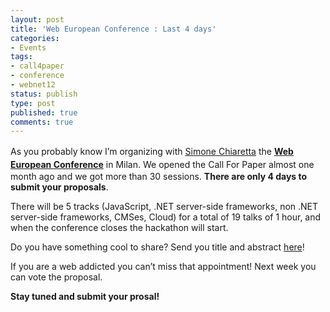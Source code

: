 ```yaml
---
layout: post
title: 'Web European Conference : Last 4 days'
categories:
- Events
tags:
- call4paper
- conference
- webnet12
status: publish
type: post
published: true
comments: true
---
```

<span style="line-height: 1.5em;">As you probably know I’m organizing with <a title="Simone Chiaretta's blog" href="http://codeclimber.net.nz/" target="_blank">Simone Chiaretta</a> the <a title="Web European Conference" href="http://webnetconf.eu" target="_blank"><strong>Web European Conference</strong></a> in Milan</span>.
We opened the Call For Paper almost one month ago and we got more than 30 sessions. <strong>There are only 4 days to submit your proposals</strong>.

There will be 5 tracks (JavaScript, .NET server-side frameworks, non .NET server-side frameworks, CMSes, Cloud) for a total of 19 talks of 1 hour, and when the conference closes the hackathon will start.

Do you have something cool to share? Send you title and abstract <a title="Web European Conference" href="http://webnetconf.eu/" target="_blank">here</a>!

If you are a web addicted you can’t miss that appointment! Next week you can vote the proposal.

<strong>Stay tuned and submit your prosal!</strong>
